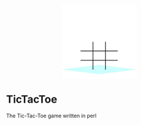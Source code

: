 <!--START-->

<p align="center">
  <img align="center" width="40%" src="images/logo.svg" alt="Logo">
</p>

<!--END-->

# TicTacToe
The Tic-Tac-Toe game written in perl
